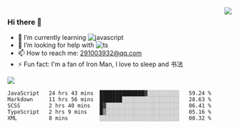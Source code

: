 <img align='right' src='https://github-readme-stats.vercel.app/api?username=niaogege&show_icons=true&theme=radical'/>

### Hi there 👋

- 🌱 I’m currently learning ![javascript](https://img.shields.io/badge/javacript-learn-orange)
- 🤔 I’m looking for help with ![ts](https://img.shields.io/badge/ts-learn-yellow)
- 📫 How to reach me: 291003932@qq.com
- ⚡ Fun fact:  I'm a fan of Iron Man, I love to sleep and 书法

![](https://github-readme-stats.vercel.app/api/top-langs/?username=niaogege&layout=compact)

<!--START_SECTION:waka-->
```text
JavaScript   24 hrs 43 mins  ██████████████▓░░░░░░░░░░   59.24 % 
Markdown     11 hrs 56 mins  ███████░░░░░░░░░░░░░░░░░░   28.63 % 
SCSS         2 hrs 40 mins   █▓░░░░░░░░░░░░░░░░░░░░░░░   06.41 % 
TypeScript   2 hrs 9 mins    █▒░░░░░░░░░░░░░░░░░░░░░░░   05.16 % 
XML          8 mins          ░░░░░░░░░░░░░░░░░░░░░░░░░   00.32 % 
```
<!--END_SECTION:waka-->
